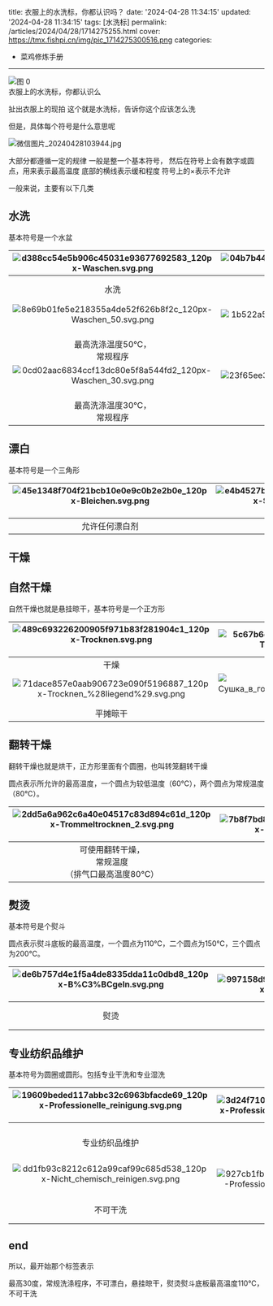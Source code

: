 title: 衣服上的水洗标，你都认识吗？
date: '2024-04-28 11:34:15'
updated: '2024-04-28 11:34:15'
tags: [水洗标]
permalink: /articles/2024/04/28/1714275255.html
cover: https://tmx.fishpi.cn/img/pic_1714275300516.png
categories: 
- 菜鸡修炼手册
---
![图 0](https://tmx.fishpi.cn/img/pic_1714275300516.png)  
衣服上的水洗标，你都认识么

扯出衣服上的现拍
这个就是水洗标，告诉你这个应该怎么洗

但是，具体每个符号是什么意思呢

![微信图片_20240428103944.jpg](https://file.fishpi.cn/2024/04/微信图片20240428103944-8f197f23.jpg)

大部分都遵循一定的规律
一般是整一个基本符号，
然后在符号上会有数字或圆点，用来表示最高温度
底部的横线表示缓和程度
符号上的×表示不允许

一般来说，主要有以下几类

## 水洗

基本符号是一个水盆


|    ![d388cc54e5b906c45031e93677692583_120px-Waschen.svg.png](https://file.fishpi.cn/2024/04/d388cc54e5b906c45031e93677692583120pxWaschensvg-3c88e244.png)    |  ![04b7b44c6bd9090e45bd421a79781845_120px-Waschen_95.svg.png](https://file.fishpi.cn/2024/04/04b7b44c6bd9090e45bd421a79781845120pxWaschen95svg-e74a9538.png)  |   ![64dc07d12df0a372cbf1685a78489f9e_120px-Waschen_70.svg.png](https://file.fishpi.cn/2024/04/64dc07d12df0a372cbf1685a78489f9e120pxWaschen70svg-91812a44.png)   |     ![c1385e6e466ceee64c10520b86f30036_120px-Waschen_60.svg.png](https://file.fishpi.cn/2024/04/c1385e6e466ceee64c10520b86f30036120pxWaschen60svg-4d887c50.png)     |   ![94469f0c45e52717b12568b13c2e0378_120px-Waschen_60s.svg.png](https://file.fishpi.cn/2024/04/94469f0c45e52717b12568b13c2e0378120pxWaschen60ssvg-45392a30.png)   |
| :-------------------------------------------------------------------------------------------------------------------------------------------------------------: | :-------------------------------------------------------------------------------------------------------------------------------------------------------------: | :---------------------------------------------------------------------------------------------------------------------------------------------------------------: | :--------------------------------------------------------------------------------------------------------------------------------------------------------------------: | :-----------------------------------------------------------------------------------------------------------------------------------------------------------------: |
|                                                                             水洗                                                                             |                                                               最高洗涤温度95℃，<br />常规程序                                                               |                                                                最高洗涤温度70℃，<br />常规程序                                                                |                                                                   最高洗涤温度60℃，<br />常规程序                                                                   |                                                                 最高洗涤温度60℃，<br />缓和程序                                                                 |
| ![8e69b01fe5e218355a4de52f626b8f2c_120px-Waschen_50.svg.png](https://file.fishpi.cn/2024/04/8e69b01fe5e218355a4de52f626b8f2c120pxWaschen50svg-b352ebfa.png)  | ![1b522a589f3e7db4abe83e242a2f1072_120px-Waschen_50s.svg.png](https://file.fishpi.cn/2024/04/1b522a589f3e7db4abe83e242a2f1072120pxWaschen50ssvg-834daed0.png) |   ![97c33dbb43a1fa5260f02052f6cce7b3_120px-Waschen_40.svg.png](https://file.fishpi.cn/2024/04/97c33dbb43a1fa5260f02052f6cce7b3120pxWaschen40svg-027deb88.png)   |    ![06f854b7a9ad7387d50e676d30b7cc4e_120px-Waschen_40s.svg.png](https://file.fishpi.cn/2024/04/06f854b7a9ad7387d50e676d30b7cc4e120pxWaschen40ssvg-87de655d.png)    |  ![4330e5b4308ed5acc638e9ffe4b73281_120px-Waschen_40ss.svg.png](https://file.fishpi.cn/2024/04/4330e5b4308ed5acc638e9ffe4b73281120pxWaschen40sssvg-2e604b99.png)  |
|                                                               最高洗涤温度50℃，<br />常规程序                                                               |                                                               最高洗涤温度50℃，<br />缓和程序                                                               |                                                                最高洗涤温度40℃，<br />常规程序                                                                |                                                                   最高洗涤温度40℃，<br />缓和程序                                                                   |                                                               最高洗涤温度40℃，<br />非常缓和程序                                                               |
| ![0cd02aac6834ccf13dc80e5f8a544fd2_120px-Waschen_30.svg.png](https://file.fishpi.cn/2024/04/0cd02aac6834ccf13dc80e5f8a544fd2120pxWaschen30svg-e1005c3a.png)  | ![23f65ee37f5288b8b98304301fc3c0c2_120px-Waschen_30s.svg.png](https://file.fishpi.cn/2024/04/23f65ee37f5288b8b98304301fc3c0c2120pxWaschen30ssvg-10f90e00.png) | ![044c74142e646b4e20b413a748760ef6_120px-Waschen_30ss.svg.png](https://file.fishpi.cn/2024/04/044c74142e646b4e20b413a748760ef6120pxWaschen30sssvg-3ca0f767.png) | ![6b91992061a9ec991efdc93a415ba38d_120px-Handw%C3%A4sche.svg.png](https://file.fishpi.cn/2024/04/6b91992061a9ec991efdc93a415ba38d120pxHandwC3A4schesvg-8625fc7d.png) | ![b51a8705c4af750d49b5b1d8913e0bc5_120px-Nicht_waschen.svg.png](https://file.fishpi.cn/2024/04/b51a8705c4af750d49b5b1d8913e0bc5120pxNichtwaschensvg-f9bd0b60.png) |
|                                                               最高洗涤温度30℃，<br />常规程序                                                               |                                                               最高洗涤温度30℃，<br />缓和程序                                                               |                                                              最高洗涤温度30℃，<br />非常缓和程序                                                              |                                                                     手洗，<br />最高洗涤温度40℃                                                                     |                                                                             不可水洗                                                                             |

## 漂白

基本符号是一个三角形


| ![45e1348f704f21bcb10e0e9c0b2e2b0e_120px-Bleichen.svg.png](https://file.fishpi.cn/2024/04/45e1348f704f21bcb10e0e9c0b2e2b0e120pxBleichensvg-6560aac5.png)  | ![e4b4527bd33dbb40fa675fc0ede9c177_120px-Sauerstoffbleichen.svg.png](https://file.fishpi.cn/2024/04/e4b4527bd33dbb40fa675fc0ede9c177120pxSauerstoffbleichensvg-6d9ca631.png)  | ![62af7231ff444b450b724c8d3ac87f39_120px-Nicht_bleichen_v2.svg.png](https://file.fishpi.cn/2024/04/62af7231ff444b450b724c8d3ac87f39120pxNichtbleichenv2svg-193b9197.png) |
| :----------------------------------------------------------------------------------------------------------------------------------------------------------: | :------------------------------------------------------------------------------------------------------------------------------------------------------------------------------: | :------------------------------------------------------------------------------------------------------------------------------------------------------------------------: |
|                                                                       允许任何漂白剂                                                                       |                                                                               仅允许氧漂/非氯漂                                                                               |                                                                                 不可漂白                                                                                 |

## 干燥

## 自然干燥

自然干燥也就是悬挂晾干，基本符号是一个正方形


|            ![489c693226200905f971b83f281904c1_120px-Trocknen.svg.png](https://file.fishpi.cn/2024/04/489c693226200905f971b83f281904c1120pxTrocknensvg-bf0ba597.png)             | ![5c67b6d0abb45e384fac2b057383c6cf_120px-Trocknen_%28hang%29.svg.png](https://file.fishpi.cn/2024/04/5c67b6d0abb45e384fac2b057383c6cf120pxTrocknen28hang29svg-770065dd.png) |        ![120px-Сушка_в_вертикальном_положении_в_тени.svg.png](https://file.fishpi.cn/2024/04/120pxsvg-2e47d300.png)        |         ![120px-Сушка_без_отжима_в_вертикальном_положении.svg.png](https://file.fishpi.cn/2024/04/120pxsvg-930198e1.png)          | ![120px-Сушка_без_отжима_в_вертикальном_положении_в_тени.svg.png](https://file.fishpi.cn/2024/04/120pxsvg-99bec966.png)  |
| :---------------------------------------------------------------------------------------------------------------------------------------------------------------------------------: | :---------------------------------------------------------------------------------------------------------------------------------------------------------------------------: | :----------------------------------------------------------------------------------------------------------------------------------------------------------: | :----------------------------------------------------------------------------------------------------------------------------------------------------------------------: | :------------------------------------------------------------------------------------------------------------------------------------------------------------------: |
|                                                                                       干燥                                                                                       |                                                                                  悬挂晾干                                                                                  |                                                                      在阴凉处悬挂晾干                                                                      |                                                                                悬挂滴干                                                                                |                                                                          在阴凉处悬挂滴干                                                                          |
| ![71dace857e0aab906723e090f5196887_120px-Trocknen_%28liegend%29.svg.png](https://file.fishpi.cn/2024/04/71dace857e0aab906723e090f5196887120pxTrocknen28liegend29svg-dde35ef5.png) |             ![120px-Сушка_в_горизонтальном_положении_в_тени.svg.png](https://file.fishpi.cn/2024/04/120pxsvg-6b8f4877.png)              | ![120px-Сушка_без_отжима_в_горизонтальном_положении.svg.png](https://file.fishpi.cn/2024/04/120pxsvg-b0afcca9.png)  | ![120px-Сушка_без_отжима_в_горизонтальном_положении_в_тени.svg.png](https://file.fishpi.cn/2024/04/120pxsvg-a7b8c049.png)  |                                                                                                                                                                    |
|                                                                                     平摊晾干                                                                                     |                                                                              在阴凉处平摊晾干                                                                              |                                                                          平摊滴干                                                                          |                                                                            在阴凉处平摊滴干                                                                            |                                                                                                                                                                    |

## 翻转干燥

翻转干燥也就是烘干，正方形里面有个圆圈，也叫转笼翻转干燥

圆点表示所允许的最高温度，一个圆点为较低温度（60℃），两个圆点为常规温度（80℃）。


| ![2dd5a6a962c6a40e04517c83d894c61d_120px-Trommeltrocknen_2.svg.png](https://file.fishpi.cn/2024/04/2dd5a6a962c6a40e04517c83d894c61d120pxTrommeltrocknen2svg-6f4502f6.png)  | ![7b8f7bd8bfcef5db8671c75808d72886_120px-Trommeltrocknen_1.svg.png](https://file.fishpi.cn/2024/04/7b8f7bd8bfcef5db8671c75808d72886120pxTrommeltrocknen1svg-aca8aac4.png) | ![7203ffa99bf83e2e8e96ca4f9fc35107_120px-Nicht_trommeltrocknen.svg.png](https://file.fishpi.cn/2024/04/7203ffa99bf83e2e8e96ca4f9fc35107120pxNichttrommeltrocknensvg-fedaec02.png) |
| :---------------------------------------------------------------------------------------------------------------------------------------------------------------------------: | :-------------------------------------------------------------------------------------------------------------------------------------------------------------------------: | :---------------------------------------------------------------------------------------------------------------------------------------------------------------------------------: |
|                                                         可使用翻转干燥，<br />常规温度<br />（排气口最高温度80℃）                                                         |                                                        可使用翻转干燥，<br />较低温度<br />（排气口最高温度60℃）                                                        |                                                                                   不可翻转干燥                                                                                   |

## 熨烫

基本符号是个熨斗

圆点表示熨斗底板的最高温度，一个圆点为110℃，二个圆点为150℃，三个圆点为200℃。


| ![de6b757d4e1f5a4de8335dda11c0dbd8_120px-B%C3%BCgeln.svg.png](https://file.fishpi.cn/2024/04/de6b757d4e1f5a4de8335dda11c0dbd8120pxBC3BCgelnsvg-103abbe0.png)  | ![997158d9ec418015d847aa17b8d2ba29_120px-B%C3%BCgeln_3.svg.png](https://file.fishpi.cn/2024/04/997158d9ec418015d847aa17b8d2ba29120pxBC3BCgeln3svg-c644bcc2.png) | ![913c58d726358bfb9b363637c2dcfd4f_120px-B%C3%BCgeln_2.svg.png](https://file.fishpi.cn/2024/04/913c58d726358bfb9b363637c2dcfd4f120pxBC3BCgeln2svg-6192c5f1.png) | ![c0b62db2135f42e68af093febbb84e86_120px-B%C3%BCgeln_1.svg.png](https://file.fishpi.cn/2024/04/c0b62db2135f42e68af093febbb84e86120pxBC3BCgeln1svg-7f7220e7.png) | ![0a0b36299726e9f5bdd9c1cefdce0058_120px-Nicht_b%C3%BCgeln.svg.png](https://file.fishpi.cn/2024/04/0a0b36299726e9f5bdd9c1cefdce0058120pxNichtbC3BCgelnsvg-70640239.png) |
| :--------------------------------------------------------------------------------------------------------------------------------------------------------------: | :---------------------------------------------------------------------------------------------------------------------------------------------------------------: | :---------------------------------------------------------------------------------------------------------------------------------------------------------------: | :---------------------------------------------------------------------------------------------------------------------------------------------------------------: | :-----------------------------------------------------------------------------------------------------------------------------------------------------------------------: |
|                                                                              熨烫                                                                              |                                                                   熨斗底板<br />最高温度200℃                                                                   |                                                                   熨斗底板<br />最高温度150℃                                                                   |                                                                   熨斗底板<br />最高温度110℃                                                                   |                                                                                不可熨烫                                                                                |

## 专业纺织品维护

基本符号为圆圈或圆形。包括专业干洗和专业湿洗


| ![19609beded117abbc32c6963bfacde69_120px-Professionelle_reinigung.svg.png](https://file.fishpi.cn/2024/04/19609beded117abbc32c6963bfacde69120pxProfessionellereinigungsvg-c79b3709.png)  | ![3d24f7107c1571dc5c686cfe26796474_120px-Professionelle_reinigung_%28P%29.svg.png](https://file.fishpi.cn/2024/04/3d24f7107c1571dc5c686cfe26796474120pxProfessionellereinigung28P29svg-d3f9da9b.png) | ![4dce9f4734ff9e21feac92fbaead3d88_120px-Professionelle_reinigung_%28P%29s.svg.png](https://file.fishpi.cn/2024/04/4dce9f4734ff9e21feac92fbaead3d88120pxProfessionellereinigung28P29ssvg-6379e6b9.png) |   ![20c90954840a018640eea5cab09753cf_120px-Professionelle_reinigung_%28F%29.svg.png](https://file.fishpi.cn/2024/04/20c90954840a018640eea5cab09753cf120pxProfessionellereinigung28F29svg-8db658a0.png)   | ![884b4ccb0bb048e0c188c5469a9d0647_120px-Professionelle_reinigung_%28F%29s.svg.png](https://file.fishpi.cn/2024/04/884b4ccb0bb048e0c188c5469a9d0647120pxProfessionellereinigung28F29ssvg-3b885fcf.png) |
| :-----------------------------------------------------------------------------------------------------------------------------------------------------------------------------------------: | :----------------------------------------------------------------------------------------------------------------------------------------------------------------------------------------------------: | :------------------------------------------------------------------------------------------------------------------------------------------------------------------------------------------------------: | :--------------------------------------------------------------------------------------------------------------------------------------------------------------------------------------------------------: | -------------------------------------------------------------------------------------------------------------------------------------------------------------------------------------------------------- |
|                                                                                      专业纺织品维护                                                                                      |                                                                  使用四氯乙烯和符号F<br />代表的所有溶剂的<br />专业干洗，常规干洗                                                                  |                                                                   使用四氯乙烯和符号F<br />代表的所有溶剂的<br />专业干洗，缓和干洗                                                                   |                                                                            使用碳氢化合物<br />溶剂的专业干洗，<br />常规干洗                                                                            | 使用碳氢化合物<br />溶剂的专业干洗，<br />缓和干洗                                                                                                                                                     |
|  ![dd1fb93c8212c612a99caf99c685d538_120px-Nicht_chemisch_reinigen.svg.png](https://file.fishpi.cn/2024/04/dd1fb93c8212c612a99caf99c685d538120pxNichtchemischreinigensvg-62e4e824.png)   | ![927cb1fb4bc236b8675b260fd3feb85d_120px-Professionelle_reinigung_%28W%29.svg.png](https://file.fishpi.cn/2024/04/927cb1fb4bc236b8675b260fd3feb85d120pxProfessionellereinigung28W29svg-b4e5ea6a.png) | ![59af884388b461977ff0c8ac14ea2896_120px-Professionelle_reinigung_%28W%29s.svg.png](https://file.fishpi.cn/2024/04/59af884388b461977ff0c8ac14ea2896120pxProfessionellereinigung28W29ssvg-32bc2e41.png) | ![a1a88f663340d04b04aa5f87364c2e9f_120px-Professionelle_reinigung_%28W%29ss.svg.png](https://file.fishpi.cn/2024/04/a1a88f663340d04b04aa5f87364c2e9f120pxProfessionellereinigung28W29sssvg-78b622c9.png) |                                                                                                                                                                                                        |
|                                                                                         不可干洗                                                                                         |                                                                                       专业湿洗，<br />常规湿洗                                                                                       |                                                                                        专业湿洗，<br />缓和湿洗                                                                                        |                                                                                       专业湿洗，<br />非常缓和湿洗                                                                                       |                                                                                                                                                                                                        |

## end

所以，最开始那个标签表示

最高30度，常规洗涤程序，不可漂白，悬挂晾干，熨烫熨斗底板最高温度110℃，不可干洗